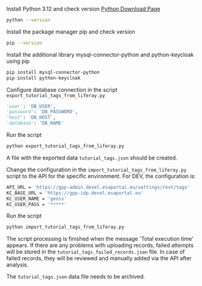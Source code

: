 Install Python 3.12 and check version
[Python Download Page](https://www.python.org)
```sh
python --version
```
Install the package manager pip and check version
```sh
pip --version
```
Install the additional library mysql-connector-python and python-keycloak using pip
```sh
pip install mysql-connector-python
pip install python-keycloak
```

Configure database connection in the script `export_tutorial_tags_from_liferay.py`
```python
'user': 'DB_USER',
'password': 'DB_PASSWORD',
'host': 'DB_HOST',
'database': 'DB_NAME'
```
Run the script
```sh
python export_tutorial_tags_from_liferay.py
```

A file with the exported data `tutorial_tags.json` should be created.

Change the configuration in the `import_tutorial_tags_from_liferay.py` script to the API for the specific environment.
For DEV, the configuration is:
```sh
API_URL = 'https://gpp-admin.devel.esaportal.eu/settings/rest/tags'
KC_BASE_URL = 'https://gpp-idp.devel.esaportal.eu'
KC_USER_NAME = 'geoss'
KC_USER_PASS = '*****'
```

Run the script
```sh
python import_tutorial_tags_from_liferay.py
```

The script processing is finished when the message 'Total execution time' appears.
If there are any problems with uploading records, failed attempts will be stored in the `tutorial_tags_failed_records.json` file.
In case of failed records, they will be reviewed and manually added via the API after analysis.

The `tutorial_tags.json` data file needs to be archived.
